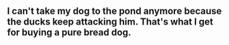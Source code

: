 ## I can't take my dog to the pond anymore because the ducks keep attacking him. That's what I get for buying a pure bread dog.
